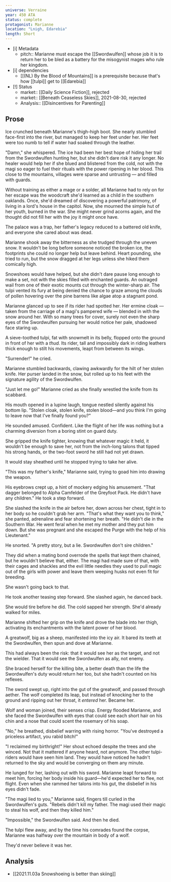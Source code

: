 ```yaml
---
universe: Verraine
year: 450 ATA
status: complete
protagonist: Marianne
location: "Lnigh, Edarebia"
length: Short
---
```


- [i] Metadata
	- pitch:: Marianne must escape the [[Swordwulfen]] whose job it is to return her to be bled as a battery for the misogynist mages who rule her kingdom. 
- [i] dependencies
	- [[(NL) By the Blood of Mountains]] is a prerequisite because that's how [[tulpi]] get to [[Edarebia]]
- [!] Status
	- market:: [[Daily Science Fiction]], rejected
	- market:: [[Beneath Ceaseless Skies]], 2021-08-30, rejected
	- Analysis:: [[Disincentives for Parenting]]

## Prose

Ice crunched beneath Marianne's thigh-high boot. She nearly stumbled face-first into the river, but managed to keep her feet under her. Her feet were too numb to tell if water had soaked through the leather. 

"Damn," she whispered. The ice had been her best hope of hiding her trail from the Swordwulfen hunting her, but she didn't dare risk it any longer. No healer would help her if she blued and blistered from the cold, not with the magi so eager to fuel their rituals with the power ripening in her blood. This close to the mountains, villages were sparse and untrusting — and filled with guards. 

Without training as either a mage or a solder, all Marianne had to rely on for her escape was the woodcraft she'd learned as a child in the southern oaklands. Once, she'd dreamed of discovering a powerful patrimony, of living in a lord's house in the capitol. Now, she mourned the simple hut of her youth, burned in the war. She might never grind acorns again, and the thought did not fill her with the joy it might once have. 

The palace was a trap, her father's legacy reduced to a battered old knife, and everyone she cared about was dead. 

Marianne shook away the bitterness as she trudged through the uneven snow. It wouldn't be long before someone noticed the broken ice, the footprints she could no longer help but leave behind. Heart pounding, she tried to run, but the snow dragged at her legs unless she hiked them comically high. 

Snowshoes would have helped, but she didn't dare pause long enough to make a set, not with the skies filled with enchanted guards. An outraged wail from one of their exotic mounts cut through the winter-sharp air. The tulpi vented its fury at being denied the chance to graze among the clouds of pollen hovering over the pine barrens like algae atop a stagnant pond.

Marianne glanced up to see if its rider had spotted her. Her ermine cloak — taken from the carriage of a magi's pampered wife — blended in with the snow around her. With so many trees for cover, surely not even the sharp eyes of the Swordwulfen pursuing her would notice her pale, shadowed face staring up. 

A sieve-toothed tulpi, fat with snowmelt in its belly, flopped onto the ground in front of her with a *thud.* Its rider, tall and impossibly dark in riding leathers thick enough to stilt his movements, leapt from between its wings. 

"Surrender!" he cried. 

Marianne stumbled backwards, clawing awkwardly for the hilt of her stolen knife. Her purser landed in the snow, but rolled up to his feet with the signature agility of the Swordwulfen. 

"Just let me go!" Marianne cried as she finally wrestled the knife from its scabbard. 

His mouth opened in a lupine laugh, tongue nestled silently against his bottom lip. "Stolen cloak, stolen knife, stolen blood—and you think I'm going to leave now that I've finally found you?" 

He sounded amused. Confident. Like the flight of her life was nothing but a charming diversion from a boring stint on guard duty.

She gripped the knife tighter, knowing that whatever magic it held, it wouldn't be enough to save her, not from the inch-long talons that tipped his strong hands, or the two-foot sword he still had not yet drawn. 

It would stay sheathed until he stopped trying to take her alive. 

"This was my father's knife," Marianne said, trying to goad him into drawing the weapon. 

His eyebrows crept up, a hint of mockery edging his amusement. "That dagger belonged to Alpha Camfelder of the Greyfoot Pack. He didn't have any children." He took a step forward. 

She slashed the knife in the air before her, down across her chest, tight in to her body so he couldn't grab her arm. "That's what they want you to think," she panted, adrenaline and fear shortening her breath. "He didn't die in the Southern War. He went feral when he met my mother and they put him down. But she was pregnant and she escaped the Purge with the help of his Lieutenant." 

He snorted. "A pretty story, but a lie. Swordwulfen don't sire children." 

They did when a mating bond overrode the spells that kept them chained, but he wouldn't believe that, either. The magi had made sure of that, with their cages and shackles and the evil little needles they used to pull magic out of the girls with power and leave them weeping husks not even fit for breeding. 

She wasn't going back to that. 

He took another teasing step forward. She slashed again, he danced back. 

She would tire before he did. The cold sapped her strength. She'd already walked for miles. 

Marianne shifted her grip on the knife and drove the blade into her thigh, activating its enchantments with the latent power of her blood. 

A greatwolf, big as a sheep, manifested into the icy air. It bared its teeth at the Swordwulfen, then spun and dove at Marianne. 

This had always been the risk: that it would see her as the target, and not the wielder. That it would see the Swordwulfen as ally, not enemy. 

She braced herself for the killing bite, a better death than the life the Swordwulfen's duty would return her too, but she hadn't counted on his reflexes. 

The sword swept up, right into the gut of the greatwolf, and passed through aether. The wolf completed its leap, but instead of knocking her to the ground and ripping out her throat, it _entered_ her. Became her. 

Wolf and woman joined, their senses crisp. Energy flooded Marianne, and she faced the Swordwulfen with eyes that could see each short hair on his chin and a nose that could scent the rosemary of his soap. 

"No," he breathed, disbelief warring with rising horror. "You've destroyed a priceless artifact, you rabid bitch!" 

"I reclaimed my birthright!" Her shout echoed despite the trees and she winced. Not that it mattered if anyone heard, not anymore. The other tulpi-riders would have seen him land. They would have noticed he hadn't returned to the sky and would be converging on them any minute.

He lunged for her, lashing out with his sword. Marianne leapt forward to meet him, forcing her body inside his guard—he'd expected her to flee, not flight. Even when she rammed her talons into his gut, the disbelief in his eyes didn't fade. 

"The magi lied to you," Marianne said, fingers till curled in the Swordwulfen's guts. "Rebels didn't kill my father. The magi used their magic to steal his wolf, and then they killed him." 

"Impossible," the Swordwulfen said. And then he died.

The tulpi flew away, and by the time his comrades found the corpse, Marianne was halfway over the mountain in body of a wolf.

They'd never believe it was her. 

## Analysis

- [[2021.11.03a Snowshoeing is better than skiing]]